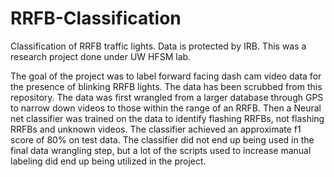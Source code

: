 # RRFB-Classification
Classification of RRFB traffic lights. Data is protected by IRB.
This was a research project done under UW HFSM lab.

The goal of the project was to label forward facing dash cam video data for the presence of blinking RRFB lights.
The data has been scrubbed from this repository.
The data was first wrangled from a larger database through GPS to narrow down videos to those within the range of an RRFB.
Then a Neural net classifier was trained on the data to identify flashing RRFBs, not flashing RRFBs and unknown videos.
The classifier achieved an approximate f1 score of 80% on test data. 
The classifier did not end up being used in the final data wrangling step, but a lot of the scripts used to increase manual labeling did end up being utilized in the project.
